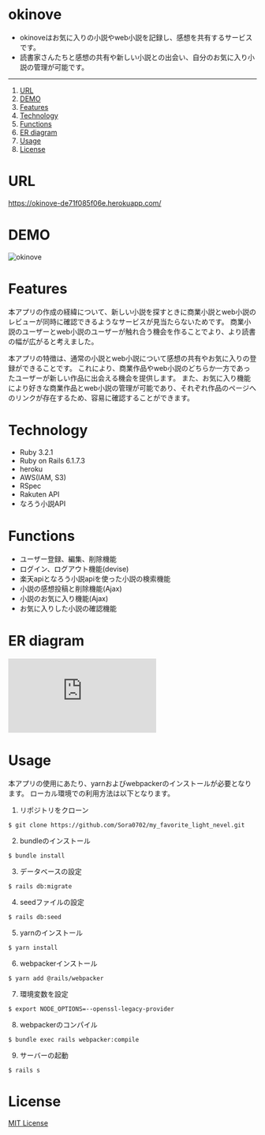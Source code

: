 # okinove

* okinoveはお気に入りの小説やweb小説を記録し、感想を共有するサービスです。
* 読書家さんたちと感想の共有や新しい小説との出会い、自分のお気に入り小説の管理が可能です。

***

1. [URL](https://github.com/Sora0702/my_favorite_light_nevel/blob/main/README.md#url)
2. [DEMO](https://github.com/Sora0702/my_favorite_light_nevel/blob/main/README.md#demo)
3. [Features](https://github.com/Sora0702/my_favorite_light_nevel/blob/main/README.md#features)
4. [Technology](https://github.com/Sora0702/my_favorite_light_nevel/blob/main/README.md#technology)
5. [Functions](https://github.com/Sora0702/my_favorite_light_nevel/blob/main/README.md#functions)
6. [ER diagram](https://github.com/Sora0702/my_favorite_light_nevel/blob/main/README.md#er-diagram)
7. [Usage](https://github.com/Sora0702/my_favorite_light_nevel/blob/main/README.md#usage)
8. [License](https://github.com/Sora0702/my_favorite_light_nevel/blob/main/README.md#license)

# URL
https://okinove-de71f085f06e.herokuapp.com/

# DEMO

![okinove](https://github.com/Sora0702/my_favorite_light_nevel/assets/124307131/62de158d-cd52-443b-bd90-fdb253a07e53)

# Features

本アプリの作成の経緯について、新しい小説を探すときに商業小説とweb小説のレビューが同時に確認できるようなサービスが見当たらないためです。
商業小説のユーザーとweb小説のユーザーが触れ合う機会を作ることでより、より読書の幅が広がると考えました。

本アプリの特徴は、通常の小説とweb小説について感想の共有やお気に入りの登録ができることです。
これにより、商業作品やweb小説のどちらか一方であったユーザーが新しい作品に出会える機会を提供します。
また、お気に入り機能により好きな商業作品とweb小説の管理が可能であり、それぞれ作品のページへのリンクが存在するため、容易に確認することができます。

# Technology

* Ruby 3.2.1
* Ruby on Rails 6.1.7.3
* heroku
* AWS(IAM, S3)
* RSpec
* Rakuten API
* なろう小説API

# Functions

* ユーザー登録、編集、削除機能
* ログイン、ログアウト機能(devise)
* 楽天apiとなろう小説apiを使った小説の検索機能
* 小説の感想投稿と削除機能(Ajax)
* 小説のお気に入り機能(Ajax)
* お気に入りした小説の確認機能

# ER diagram
![erd.pdf](https://github.com/Sora0702/my_favorite_light_nevel/files/12838991/erd.pdf)

# Usage

本アプリの使用にあたり、yarnおよびwebpackerのインストールが必要となります。
ローカル環境での利用方法は以下となります。

1. リポジトリをクローン
```
$ git clone https://github.com/Sora0702/my_favorite_light_nevel.git
```
2. bundleのインストール
```
$ bundle install
```
3. データベースの設定
```
$ rails db:migrate
```
4. seedファイルの設定
```
$ rails db:seed
```
5. yarnのインストール
```
$ yarn install
```
6. webpackerインストール
```
$ yarn add @rails/webpacker
```
7. 環境変数を設定
```
$ export NODE_OPTIONS=--openssl-legacy-provider
```
8. webpackerのコンパイル
```
$ bundle exec rails webpacker:compile
```
9. サーバーの起動
```
$ rails s
```

# License

[MIT License](https://opensource.org/license/mit/)
